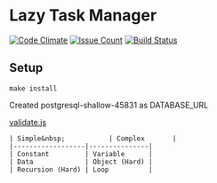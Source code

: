 # Lazy Task Manager

[![Code Climate](https://codeclimate.com/github/hexlet-boilerplates/nodejs-package/badges/gpa.svg)](https://codeclimate.com/github/hexlet-boilerplates/nodejs-package)
[![Issue Count](https://codeclimate.com/github/hexlet-boilerplates/nodejs-package/badges/issue_count.svg)](https://codeclimate.com/github/hexlet-boilerplates/nodejs-package)
[![Build Status](https://travis-ci.org/hexlet-boilerplates/nodejs-package.svg?branch=master)](https://travis-ci.org/hexlet-boilerplates/nodejs-package)

## Setup

```
make install
```

Created postgresql-shallow-45831 as DATABASE_URL

[validate.js](http://validatejs.org/)

```
| Simple&nbsp;           | Complex       |
|------------------|---------------|
| Constant         | Variable      |
| Data             | Object (Hard) |
| Recursion (Hard) | Loop          |
```
